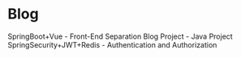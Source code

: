 # Blog
SpringBoot+Vue - Front-End Separation Blog Project - Java Project
SpringSecurity+JWT+Redis - Authentication and Authorization
